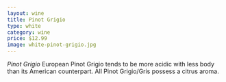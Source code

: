 ```yaml
---
layout: wine
title: Pinot Grigio
type: white
category: wine
price: $12.99
image: white-pinot-grigio.jpg
---
```


*Pinot Grigio* European Pinot Grigio tends to be more acidic with less body than its American counterpart. All Pinot Grigio/Gris possess a citrus aroma.

